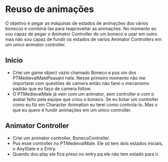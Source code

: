 # Reuso de animações

O objetivo é pegar as máquinas de estados de animações dos vários bonecos e combiná-las para reaproveitar as animações. No momento eu sou capaz de pegar o Animator Controller de um boneco e usar em outro mas não sou capaz de fundir os estados de varios Animator Controllers em um unico animator controller.

## Início
- Criei um game object vazio chamado Boneco e pus um dos PTMedievalMalePeasant nele. Nesse primeiro momento não me importarei com questões de camera então não farei o mecanismo padrão que eu faço de camera follow.
- O PTMedievalMale já vem com um animator, sem controller e com o avatar feito pela equipe que criou o boneco. Se eu botar um controller como eu fiz em Character Animation eu terei como controla-lo. Mas o que eu quero é fundir animações em um unico controller.

## Animator Controller
- Criei um animator controller, BonecoController.
- Pus esse controller no PTMedievalMale. Ele só tem dois estados iniciais, o AnyState e o Entry.
- Quando dou play ele fica preso no entry pq ele não tem estado para ir.
